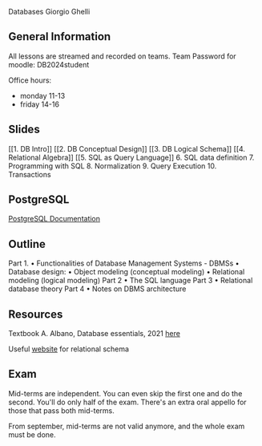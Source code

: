 Databases
Giorgio Ghelli

## General Information
All lessons are streamed and recorded on teams.
Team
Password for moodle: DB2024student

Office hours:
- monday 11-13
- friday 14-16

## Slides
[[1. DB Intro]]
[[2. DB Conceptual Design]]
[[3. DB Logical Schema]]
[[4. Relational Algebra]]
[[5. SQL as Query Language]]
6. SQL data definition
7. Programming with SQL
8. Normalization
9. Query Execution
10. Transactions

## PostgreSQL
[PostgreSQL Documentation](https://www.postgresql.org/docs/current/)


## Outline
Part 1.
• Functionalities of Database Management Systems - DBMSs
• Database design:
	• Object modeling (conceptual modeling)
	• Relational modeling (logical modeling)
Part 2
• The SQL language
Part 3
• Relational database theory
Part 4
• Notes on DBMS architecture

## Resources
Textbook
A. Albano, Database essentials, 2021 [here](http://fondamentidibasididati.it/)

Useful [website](https://dbdiagram.io/d) for relational schema
## Exam
Mid-terms are independent.
You can even skip the first one and do the second. You'll do only half of the exam.
There's an extra oral appello for those that pass both mid-terms.

From september, mid-terms are not valid anymore, and the whole exam must be done.

